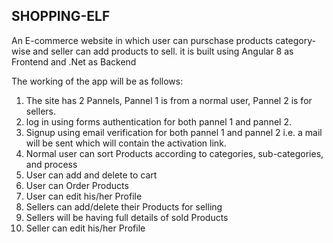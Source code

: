 ## SHOPPING-ELF

An E-commerce website in which user can purschase products category-wise and seller can add products to sell. it is built using Angular 8 as Frontend and  .Net as Backend

The working of the app will be as follows:
1. The site has 2 Pannels, Pannel 1 is from a normal user, Pannel 2 is for sellers.
2. log in using forms authentication for both pannel 1 and pannel 2.
3. Signup using email verification for both pannel 1 and pannel 2 i.e. a mail will be sent which will contain the activation link.
4. Normal user can sort Products according to categories, sub-categories, and process
5. User can add and delete to cart
6. User can Order Products
7. User can edit his/her Profile
7. Sellers can add/delete their Products for selling
8. Sellers will be having full details of sold Products
9. Seller can edit his/her Profile